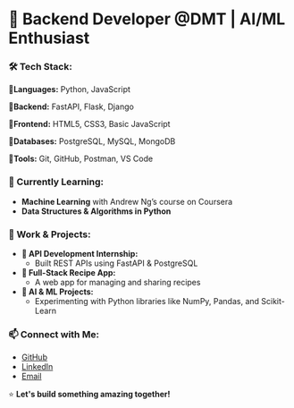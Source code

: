 # 🧠 Backend Developer @DMT | AI/ML Enthusiast

### 🛠 Tech Stack:
**🔹Languages:** Python, JavaScript 

**🔹Backend:** FastAPI, Flask, Django

**🔹Frontend:** HTML5, CSS3, Basic JavaScript  

**🔹Databases:** PostgreSQL, MySQL, MongoDB  

**🔹Tools:** Git, GitHub, Postman, VS Code  

### 🌱 Currently Learning:
- **Machine Learning** with Andrew Ng’s course on Coursera  
- **Data Structures & Algorithms in Python**  

### 💼 Work & Projects:
- **🔹 API Development Internship:**
  - Built REST APIs using FastAPI & PostgreSQL  
- **🔹 Full-Stack Recipe App:**
  - A web app for managing and sharing recipes
- **🔹 AI & ML Projects:**
  - Experimenting with Python libraries like NumPy, Pandas, and Scikit-Learn  

### 📫 Connect with Me:
- [GitHub](https://github.com/harshalkharabe)
- [LinkedIn](https://www.linkedin.com/in/harshal-kharabe-python/)
- [Email](mailto:harshalkharabe4@gmail.com)

⭐ **Let's build something amazing together!**  
